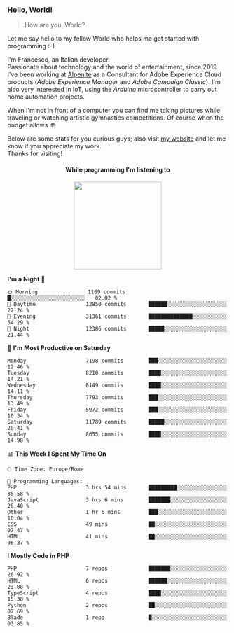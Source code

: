 ### Hello, World!

> How are you, World?

Let me say hello to my fellow World who helps me get started with programming :-)

I'm Francesco, an Italian developer.  
Passionate about technology and the world of entertainment, since 2019 I've been working at [Alpenite](https://www.alpenite.com) as a Consultant for Adobe Experience Cloud products (*Adobe Experience Manager* and *Adobe Campaign Classic*). I'm also very interested in IoT, using the *Arduino* microcontroller to carry out home automation projects.

When I'm not in front of a computer you can find me taking pictures while traveling or watching artistic gymnastics competitions. Of course when the budget allows it!

Below are some stats for you curious guys; also visit [my website](https://www.francescorega.eu) and let me know if you appreciate my work.  
Thanks for visiting!

<div align="center">
  <h4>While programming I'm listening to</h4>
  <a href="https://apps.francescorega.eu/now-playing/11147232609" target="_blank"><img src="https://apps.francescorega.eu/now-playing/11147232609" width="200"></a>
</div>

<!--START_SECTION:waka-->
**I'm a Night 🦉** 

```text
🌞 Morning                1169 commits        █░░░░░░░░░░░░░░░░░░░░░░░░   02.02 % 
🌆 Daytime                12850 commits       ██████░░░░░░░░░░░░░░░░░░░   22.24 % 
🌃 Evening                31361 commits       ██████████████░░░░░░░░░░░   54.29 % 
🌙 Night                  12386 commits       █████░░░░░░░░░░░░░░░░░░░░   21.44 % 
```
📅 **I'm Most Productive on Saturday** 

```text
Monday                   7198 commits        ███░░░░░░░░░░░░░░░░░░░░░░   12.46 % 
Tuesday                  8210 commits        ████░░░░░░░░░░░░░░░░░░░░░   14.21 % 
Wednesday                8149 commits        ████░░░░░░░░░░░░░░░░░░░░░   14.11 % 
Thursday                 7793 commits        ███░░░░░░░░░░░░░░░░░░░░░░   13.49 % 
Friday                   5972 commits        ███░░░░░░░░░░░░░░░░░░░░░░   10.34 % 
Saturday                 11789 commits       █████░░░░░░░░░░░░░░░░░░░░   20.41 % 
Sunday                   8655 commits        ████░░░░░░░░░░░░░░░░░░░░░   14.98 % 
```


📊 **This Week I Spent My Time On** 

```text
🕑︎ Time Zone: Europe/Rome

💬 Programming Languages: 
PHP                      3 hrs 54 mins       █████████░░░░░░░░░░░░░░░░   35.58 % 
JavaScript               3 hrs 6 mins        ███████░░░░░░░░░░░░░░░░░░   28.40 % 
Other                    1 hr 6 mins         ███░░░░░░░░░░░░░░░░░░░░░░   10.04 % 
CSS                      49 mins             ██░░░░░░░░░░░░░░░░░░░░░░░   07.47 % 
HTML                     41 mins             ██░░░░░░░░░░░░░░░░░░░░░░░   06.37 % 
```

**I Mostly Code in PHP** 

```text
PHP                      7 repos             ███████░░░░░░░░░░░░░░░░░░   26.92 % 
HTML                     6 repos             ██████░░░░░░░░░░░░░░░░░░░   23.08 % 
TypeScript               4 repos             ████░░░░░░░░░░░░░░░░░░░░░   15.38 % 
Python                   2 repos             ██░░░░░░░░░░░░░░░░░░░░░░░   07.69 % 
Blade                    1 repo              █░░░░░░░░░░░░░░░░░░░░░░░░   03.85 % 
```




<!--END_SECTION:waka-->
